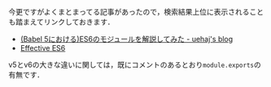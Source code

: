 今更ですがよくまとまってる記事があったので，検索結果上位に表示されることも踏まえてリンクしておきます．

- [(Babel 5における)ES6のモジュールを解説してみた - uehaj's blog](http://uehaj.hatenablog.com/entry/2015/11/07/001848)
- [Effective ES6](http://www.slideshare.net/teppeis/effective-es6)

v5とv6の大きな違いに関しては，既にコメントのあるとおり`module.exports`の有無です．
